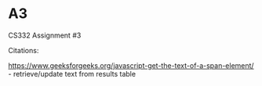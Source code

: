 # A3
CS332 Assignment #3

Citations:

https://www.geeksforgeeks.org/javascript-get-the-text-of-a-span-element/ - retrieve/update text from results table
